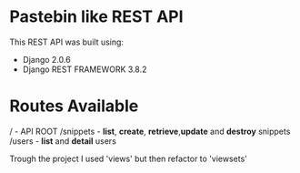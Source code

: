# Pastebin like REST API

This REST API was built using:
  - Django 2.0.6
  - Django REST FRAMEWORK 3.8.2

# Routes Available

  / - API ROOT
  /snippets - **list**, **create**, **retrieve**,**update** and **destroy** snippets
  /users - **list** and **detail** users

Trough the project I used 'views' but then refactor to 'viewsets'
